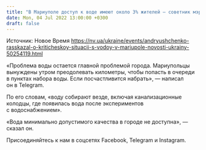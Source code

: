 ```yaml
---
title: "В Мариуполе доступ к воде имеют около 3% жителей — советник мэра"
date: Mon, 04 Jul 2022 13:00:00 +0300
draft: false
---
```

Источник: Новое Время https://nv.ua/ukraine/events/andryushchenko-rasskazal-o-kriticheskoy-situacii-s-vodoy-v-mariupole-novosti-ukrainy-50254119.html


«Проблема воды остается главной проблемой города. Мариупольцы вынуждены утром преодолевать километры, чтобы попасть в очереди в пунктах набора воды. Если посчастливится набрать», — написал он в Telegram.

По его словам, «воду собирают везде, включая канализационные колодцы, где появилась вода после экспериментов с водоснабжением».

«Вода минимально допустимого качества в городе не доступна», — сказал он.

Присоединяйтесь к нам в соцсетях Facebook, Telegram и Instagram.
